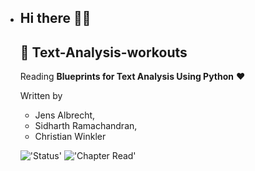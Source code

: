 - ## Hi there 👋👋
  ## 💾 **Text-Analysis-workouts**

  Reading **Blueprints for Text Analysis Using Python** ❤️
  
  Written by
  - Jens Albrecht, 
  - Sidharth Ramachandran, 
  - Christian Winkler
  
  
  !['Status'](https://img.shields.io/badge/status-in%20progress-brightgreen?style=for-the-badge)
  !['Chapter Read'](https://img.shields.io/endpoint?color=Green&label=Chapters%20Read&style=for-the-badge&url=https%3A%2F%2Fb3nzh7.deta.dev%2Fcount-dir%2Flkarjun%2Ftext-analysis-workouts%2F2)
  
